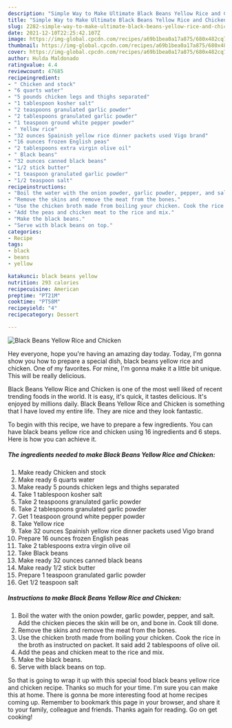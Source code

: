 ```yaml
---
description: "Simple Way to Make Ultimate Black Beans Yellow Rice and Chicken"
title: "Simple Way to Make Ultimate Black Beans Yellow Rice and Chicken"
slug: 2282-simple-way-to-make-ultimate-black-beans-yellow-rice-and-chicken
date: 2021-12-10T22:25:42.107Z
image: https://img-global.cpcdn.com/recipes/a69b1bea0a17a875/680x482cq70/black-beans-yellow-rice-and-chicken-recipe-main-photo.jpg
thumbnail: https://img-global.cpcdn.com/recipes/a69b1bea0a17a875/680x482cq70/black-beans-yellow-rice-and-chicken-recipe-main-photo.jpg
cover: https://img-global.cpcdn.com/recipes/a69b1bea0a17a875/680x482cq70/black-beans-yellow-rice-and-chicken-recipe-main-photo.jpg
author: Hulda Maldonado
ratingvalue: 4.4
reviewcount: 47685
recipeingredient:
- " Chicken and stock"
- "6 quarts water"
- "5 pounds chicken legs and thighs separated"
- "1 tablespoon kosher salt"
- "2 teaspoons granulated garlic powder"
- "2 tablespoons granulated garlic powder"
- "1 teaspoon ground white pepper powder"
- " Yellow rice"
- "32 ounces Spainish yellow rice dinner packets used Vigo brand"
- "16 ounces frozen English peas"
- "2 tablespoons extra virgin olive oil"
- " Black beans"
- "32 ounces canned black beans"
- "1/2 stick butter"
- "1 teaspoon granulated garlic powder"
- "1/2 teaspoon salt"
recipeinstructions:
- "Boil the water with the onion powder, garlic powder, pepper, and salt. Add the chicken pieces the skin will be on, and bone in. Cook till done."
- "Remove the skins and remove the meat from the bones."
- "Use the chicken broth made from boiling your chicken. Cook the rice in the broth as instructed on packet. It said add 2 tablespoons of olive oil."
- "Add the peas and chicken meat to the rice and mix."
- "Make the black beans."
- "Serve with black beans on top."
categories:
- Recipe
tags:
- black
- beans
- yellow

katakunci: black beans yellow 
nutrition: 293 calories
recipecuisine: American
preptime: "PT21M"
cooktime: "PT58M"
recipeyield: "4"
recipecategory: Dessert

---
```



![Black Beans Yellow Rice and Chicken](https://img-global.cpcdn.com/recipes/a69b1bea0a17a875/680x482cq70/black-beans-yellow-rice-and-chicken-recipe-main-photo.jpg)

Hey everyone, hope you're having an amazing day today. Today, I'm gonna show you how to prepare a special dish, black beans yellow rice and chicken. One of my favorites. For mine, I'm gonna make it a little bit unique. This will be really delicious.



Black Beans Yellow Rice and Chicken is one of the most well liked of recent trending foods in the world. It is easy, it's quick, it tastes delicious. It's enjoyed by millions daily. Black Beans Yellow Rice and Chicken is something that I have loved my entire life. They are nice and they look fantastic.


To begin with this recipe, we have to prepare a few ingredients. You can have black beans yellow rice and chicken using 16 ingredients and 6 steps. Here is how you can achieve it.

<!--inarticleads1-->

##### The ingredients needed to make Black Beans Yellow Rice and Chicken:

1. Make ready  Chicken and stock
1. Make ready 6 quarts water
1. Make ready 5 pounds chicken legs and thighs separated
1. Take 1 tablespoon kosher salt
1. Take 2 teaspoons granulated garlic powder
1. Take 2 tablespoons granulated garlic powder
1. Get 1 teaspoon ground white pepper powder
1. Take  Yellow rice
1. Take 32 ounces Spainish yellow rice dinner packets used Vigo brand
1. Prepare 16 ounces frozen English peas
1. Take 2 tablespoons extra virgin olive oil
1. Take  Black beans
1. Make ready 32 ounces canned black beans
1. Make ready 1/2 stick butter
1. Prepare 1 teaspoon granulated garlic powder
1. Get 1/2 teaspoon salt




<!--inarticleads2-->

##### Instructions to make Black Beans Yellow Rice and Chicken:

1. Boil the water with the onion powder, garlic powder, pepper, and salt. Add the chicken pieces the skin will be on, and bone in. Cook till done.
1. Remove the skins and remove the meat from the bones.
1. Use the chicken broth made from boiling your chicken. Cook the rice in the broth as instructed on packet. It said add 2 tablespoons of olive oil.
1. Add the peas and chicken meat to the rice and mix.
1. Make the black beans.
1. Serve with black beans on top.




So that is going to wrap it up with this special food black beans yellow rice and chicken recipe. Thanks so much for your time. I'm sure you can make this at home. There is gonna be more interesting food at home recipes coming up. Remember to bookmark this page in your browser, and share it to your family, colleague and friends. Thanks again for reading. Go on get cooking!
